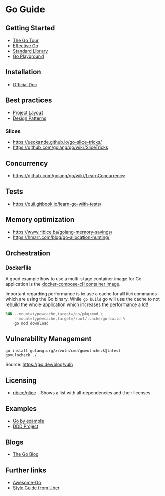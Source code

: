 # Go Guide

## Getting Started

- [The Go Tour](https://go.dev/tour)
- [Effective Go](https://go.dev/doc/effective_go)
- [Standard Library](https://pkg.go.dev/std)
- [Go Playground](https://go.dev/play/)

## Installation

- [Official Doc](https://go.dev/doc/install)

## Best practices

- [Project Layout](https://github.com/golang-standards/project-layout/blob/master/README.md)
- [Design Patterns](https://github.com/tmrts/go-patterns)

### Slices

- <https://ueokande.github.io/go-slice-tricks/>
- <https://github.com/golang/go/wiki/SliceTricks>

## Concurrency

- <https://github.com/golang/go/wiki/LearnConcurrency>

## Tests

- <https://quii.gitbook.io/learn-go-with-tests/>

## Memory optimization

- <https://www.ribice.ba/golang-memory-savings/>
- <https://hmarr.com/blog/go-allocation-hunting/>

## Orchestration

### Dockerfile

A good example how to use a multi-stage container image for Go application is the [docker-compose-cli container image](https://github.com/docker/compose-cli/blob/main/Dockerfile).

Important regarding performance is to use a cache for all `RUN` commands which are using the Go binary. While `go build` go will use the cache to not rebuild the whole application which increases the performance a lot!

```Dockerfile
RUN --mount=type=cache,target=/go/pkg/mod \
    --mount=type=cache,target=/root/.cache/go-build \
    go mod download
```

## Vulnerability Management

```shell
go install golang.org/x/vuln/cmd/govulncheck@latest
govulncheck ./...
```

Source: <https://go.dev/blog/vuln>

## Licensing

- [ribice/glice](https://github.com/ribice/glice) - Shows a list with all dependencies and their licenses

## Examples

- [Go by example](https://gobyexample.com/)
- [DDD Project](https://github.com/ThreeDotsLabs/wild-workouts-go-ddd-example)

## Blogs

- [The Go Blog](https://go.dev/blog/)

## Further links

- [Awesome-Go](https://awesome-go.com/)
- [Style Guide from Uber](https://github.com/uber-go/guide/blob/master/style.md)
